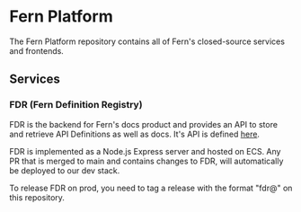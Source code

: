 # Fern Platform

The Fern Platform repository contains all of Fern's closed-source services
and frontends. 

## Services

### FDR (Fern Definition Registry)

FDR is the backend for Fern's docs product and provides an API to 
store and retrieve API Definitions as well as docs. It's API is defined
[here](./fern/apis/fdr/). 

FDR is implemented as a Node.js Express server and hosted on ECS. Any PR
that is merged to main and contains changes to FDR, will automatically
be deployed to our dev stack. 

To release FDR on prod, you need to tag a release with the format "fdr@<tag>"
on this repository. 